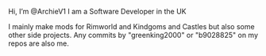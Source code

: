 Hi, I’m @ArchieV1
I am a Software Developer in the UK

I mainly make mods for Rimworld and Kindgoms and Castles but also some other side projects.
Any commits by "greenking2000" or "b9028825" on my repos are also me.
